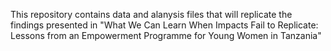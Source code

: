 This repository contains data and alanysis files that will replicate the findings presented in "What We Can Learn When Impacts Fail to Replicate: Lessons from an Empowerment Programme for Young Women in Tanzania"
